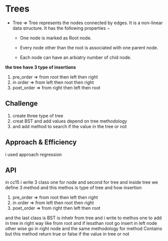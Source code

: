 # Trees
* Tree => Tree represents the nodes connected by edges. It is a non-linear data structure. It has the following properties −

    - One node is marked as Root node.

    - Every node other than the root is associated with one parent node.

    - Each node can have an arbiatry number of chid node.


**the tree have 3 type of insertions**

1. pre_order => from root then left then right 
2. in order => from left then root then right 
3. poet_order => from right then left then root 

## Challenge
1. create three type of tree
2. creat BST and add values depend on tree methodology
3. and add method to search if the value in the tree or not 


## Approach & Efficiency

i used approach regression

## API

in cc15 i write 3 class one for node and second for tree 
and inside tree we define 3 method and this methos is type of tree and how insertion 
1. pre_order => from root then left then right 
2. in order => from left then root then right 
3. poet_order => from right then left then root 

and the last class is BST is inhetr from tree 
and i write to methos one to add in tree in right way like from root and if lessthan root go insert in left node other wise go in right node and the same methodology for method Contains but this method return true or false if the value in tree or not 
 